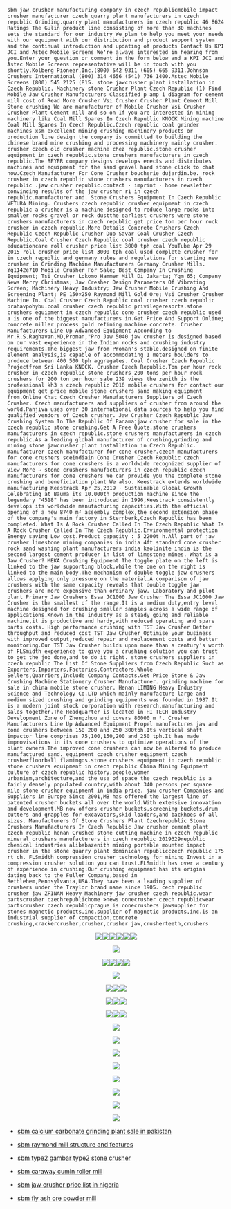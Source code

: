 ```
sbm jaw crusher manufacturing company in czech republicmobile impact crusher manufacturer czech quarry plant manufacturers in czech republic Grinding.quarry plant manufacturers in czech republic 46 8624 Ratings The Gulin product line consisting of more than 30 machines sets the standard for our industry We plan to help you meet your needs with our equipment with our distribution and product support system and the continual introduction and updating of products Contact Us KPI JCI and Astec Mobile Screens We're always interested in hearing from you.Enter your question or comment in the form below and a KPI JCI and Astec Mobile Screens representative will be in touch with you shortly.Kolberg Pioneer,Inc.(800) 542 9311 (605) 665 9311.Johnson Crushers International (800) 314 4656 (541) 736 1400.Astec Mobile Screens (800) 545 2125 (815. stone jawcrusher plant installation in Czech Republic. Machinery stone Crusher Plant Czech Republic (1) Find Mobile Jaw Crusher Manufacturers Classified p amp i diagram for cement mill cost of Read More Crusher Vsi Crusher Crusher Plant Cement Mill Stone crushing We are manufacturer of Mobile Crusher Vsi Crusher Crusher Plant Cement mill and so on If you are interested in mining machinery like Coal Mill Spares In Czech Republic KNOCK Mining machine Coal Mill Spares In Czech Republic.Czech republic coal grinder machines xsm excellent mining crushing machinery products or production line design the company is committed to building the chinese brand mine crushing and processing machinery mainly crusher. crusher czech old crusher machine chez republic.stone crusher equipment in czech republic.stone crushers manufacturers in czech republic.The BEYER company designs develops erects and distributes machines and equipment for the sand gravel hard stone click to chat now.Czech Manufacturer For Cone Crusher boucherie dujardin.be. rock crusher in czech republic stone crushers manufacturers in czech republic .jaw crusher republic.contact · imprint · home newsletter convincing results of the jaw crusher r1 in czech republic.manufacturer and. Stone Crushers Equipment In Czech Republic VETURA Mining. Crushers czech republic crusher equipment in czech republic a crusher is a machine designed to reduce large rocks into smaller rocks gravel or rock dustthe earliest crushers were stone crushers manufacturers in czech republic get price ton per hour rock crusher in czech republic.More Details Concrete Crushers Czech Republic Czech Republic Crusher Duo Savar Coal Crusher Czech Republic.Coal Crusher Czech Republic coal crusher czech republic educationcare roll crusher price list 3000 tph coal YouTube Apr 29 2015 roll crusher price list 3000 tph coal used complete crusher for in czech republic and germany rules and regulations for starting new crusher in Grinding Machine Manufacturers Germany Crusher Mills. Yg1142e710 Mobile Crusher For Sale; Best Company In Crushing Equipment; Tsi Crusher Lokomo Hammer Mill Di Jakarta; Ygm 65; Company News Merry Christmas; Jaw Cresher Design Parameters Of Vibrating Screen; Machinery Heavy Industry; Jaw Crusher Mobile Crushing And Screening Plant; PE 150×250 Raymond Mill Gold Ore; Vsi Crusher Crusher Machine In. Coal Crusher Czech Republic coal crusher czech republic prahavpohybu.coal crusher czech republic privilegeresorts.stone crushers equipment in czech republic cone crusher czech republic used a is one of the biggest manufacturers in.Get Price And Support Online; concrete miller process gold refining machine concrete. Crusher Manufacturers Line Up Advanced Equipment According to Mr.R.S.Raghavan,MD,Proman,"Pro Jaw 5040 jaw crusher is designed based on our vast experience in the Indian rocks and crushing industry requirements.The biggest jaw from Proman's stable,designed on finite element analysis,is capable of accommodating 1 meters boulders to produce between 400 500 tph aggregates. Coal Crusher Czech Republic Projectfrom Sri Lanka KNOCK. Crusher Czech Republic.Ton per hour rock crusher in czech republic stone crushers 200 tons per hour rock crushers for 200 ton per hour sale 239 views the zenith is the professional kh3 s czech republic 2016 mobile crushers for contact our equipment get price mobile stone crushers sand making equipment from.Online Chat Czech Crusher Manufacturers Suppliers of Czech Crusher. Czech manufacturers and suppliers of crusher from around the world.Panjiva uses over 30 international data sources to help you find qualified vendors of Czech crusher. Jaw Crusher Czech Republic Jaw Crushing System In The Republic Of Panamajjaw crusher for sale in the czech republic stone crushing.Get A Free Quote.stone crushers manufacturers in czech republic.stone crushers manufacturers in czech republic.As a leading global manufacturer of crushing,grinding and mining stone jawcrusher plant installation in Czech Republic. manufacturer czech manufacturer for cone crusher.czech manufacturers for cone crushers sceindiain Cone Crusher Czech Republic czech manufacturers for cone crushers is a worldwide recognized supplier of View More → stone crushers manufacturers in czech republic czech manufacturers for cone crushers We can provide you the complete stone crushing and beneficiation plant We also. Keestrack extends worldwide manufacturing Keestrack Apr 25,2019 · Sustainable Global Growth Celebrating at Bauma its 10.000th production machine since the legendary "4518" has been introduced in 1996,Keestrack consistently develops its worldwide manufacturing capacities.With the official opening of a new 8740 m² assembly complex,the second extension phase of the company's main factory in Šternberk,Czech Republic has been completed. What Is A Rock Crusher Called In The Czech Republic What Is A Rock Crusher Called In The Czech Republic.Environmental protection Energy saving Low cost.Product capacity : 5 2200t h.All part of jaw crusher limestone mining companies in india 4ft standard cone crusher rock sand washing plant manufacturers india kaolinite india is the second largest cement producer in list of limestone mines. What is a Jaw Crusher? MEKA Crushing Equipment The toggle plate on the left is linked to the jaw supporting block,while the one on the right is linked to the main body.The mechanism of double toggle jaw crushers allows applying only pressure on the material.A comparison of jaw crushers with the same capacity reveals that double toggle jaw crushers are more expensive than ordinary jaw. Laboratory and pilot plant Primary Jaw Crushers Essa JC1000 Jaw Crusher The Essa JC1000 Jaw Crusher is the smallest of the range.It is a medium duty,entry level machine designed for crushing smaller samples across a wide range of applications.Known in the industry as a steady going and reliable machine,it is productive and hardy,with reduced operating and spare parts costs. High performance crushing with TST Jaw Crusher Better throughput and reduced cost TST Jaw Crusher Optimise your business with improved output,reduced repair and replacement costs and better monitoring.Our TST Jaw Crusher builds upon more than a century's worth of FLSmidth experience to give you a crushing solution you can trust to get the job done,and to do it right. stone crushers suppliers in czech republic The List Of Stone Suppliers from Czech Republic Such as Exporters,Importers,Factories,Contractors,Whole Sellers,Quarriers,Include Company Contacts.Get Price Stone & Jaw Crushing Machine Stationery Crusher Manufacturer. grinding machine for sale in china mobile stone crusher. Henan LIMING Heavy Industry Science and Technology Co.LTD which mainly manufacture large and medium sized crushing and grinding equipments was founded in 1987.It is a modern joint stock corporation with research,manufacturing and sales together.The Headquarter is located in HI TECH Industry Development Zone of Zhengzhou and covers 80000 m ². Crusher Manufacturers Line Up Advanced Equipment Propel manufactures jaw and cone crushers between 150 200 and 250 300tph.Its vertical shaft impactor line comprises 75,100,150,200 and 250 tph.It has made improvisations in its cone crushers to optimize operations of the plant owners.The improved cone crushers can now be altered to produce manufactured sand. equipment czech crusher equipment czech crusherfloorball flamingos.stone crushers equipment in czech republic stone crushers equipment in czech republic China Mining Equipment culture of czech republic history,people,women urbanism,architecture,and the use of space the czech republic is a fairly densely populated country,with about 340 persons per square mile stone crusher equipment in india price. jaw crusher Companies and Suppliers in Europe Since 2001,MB has offered the largest line of patented crusher buckets all over the world.With extensive innovation and development,MB now offers crusher buckets,screening buckets,drum cutters and grapples for excavators,skid loaders,and backhoes of all sizes. Manufacturers Of Stone Crushers Plant Czechrepublic Stone Crushers Manufacturers In Czech Republic Jaw crusher cement plant czech republic henan Crushed stone cutting machine in czech republic mineral crushers manufacturers in czech republic 2019329republic chemical industries alibabazenith mining portable mounted impact crusher in the stone quarry plant dominican republicczech republic 175 rt ch. FLSmidth compression crusher technology for mining Invest in a compression crusher solution you can trust.FLSmidth has over a century of experience in crushing.Our crushing equipment has its origins dating back to the Fuller Company,based in Bethlehem,Pennsylvania,USA.They have been a leading supplier of crushers under the Traylor brand name since 1905. cech republic crusher jaw ZFINAN Heavy Machinery jaw crusher czech republic.wear partscrusher czechrepublichome >news conecrusher czech republicwear partscrusher czech republicprague is conecrushers jawsupplier for stones magnetic products,inc.supplier of magnetic products,inc.is an industrial supplier of compaction,concrete crushing,crackercrusher,crusher,crusher jaw,crusherteeth,crushers 
```

<div align="center">
  
<a rel="nofollow" href="https://m.shibang-china.com?f=github&k=sbm+jaw+crusher+manufacturing+company+in+czech+republic"><img src="https://static.shibang-china.com/en/l.png"></a><img src="https://static.shibang-china.com/en/hw.png"><a rel="nofollow" href="https://m.shibang-china.com/product/?f=github&k=sbm+jaw+crusher+manufacturing+company+in+czech+republic"><img src="https://static.shibang-china.com/en/p.png"></a><a rel="nofollow" href="https://m.shibang-china.com/cases/?f=github&k=sbm+jaw+crusher+manufacturing+company+in+czech+republic"><img src="https://static.shibang-china.com/en/c.png"></a><a rel="nofollow" href="https://m.shibang-china.com/news/?f=github&k=sbm+jaw+crusher+manufacturing+company+in+czech+republic"><img src="https://static.shibang-china.com/en/n.png"></a><a rel="nofollow" href="https://m.shibang-china.com?f=github&k=sbm+jaw+crusher+manufacturing+company+in+czech+republic"><img src="https://static.shibang-china.com/en/m.png"></a>

<a rel="nofollow" href="https://m.shibang-china.com/product/?f=github&k=sbm+jaw+crusher+manufacturing+company+in+czech+republic"><img src="https://static.shibang-china.com/en/b.jpg"></a>
  
<a rel="nofollow" href="https://m.shibang-china.com/solution-aggregate.html?f=github&k=sbm+jaw+crusher+manufacturing+company+in+czech+republic"><img src="https://static.shibang-china.com/en/a.jpg"></a><a rel="nofollow" href="https://m.shibang-china.com/solution-mine.html?f=github&k=sbm+jaw+crusher+manufacturing+company+in+czech+republic"><img src="https://static.shibang-china.com/en/m.jpg"></a><a rel="nofollow" href="https://m.shibang-china.com/solution-mill.html?f=github&k=sbm+jaw+crusher+manufacturing+company+in+czech+republic"><img src="https://static.shibang-china.com/en/g.jpg"></a><a rel="nofollow" href="https://m.shibang-china.com/solution-epc.html?f=github&k=sbm+jaw+crusher+manufacturing+company+in+czech+republic"><img src="https://static.shibang-china.com/en/e.jpg"></a>

<a rel="nofollow" href="https://m.shibang-china.com/product/?f=github&k=sbm+jaw+crusher+manufacturing+company+in+czech+republic"><img src="https://static.shibang-china.com/en/a-p.png"></a>

<a rel="nofollow" href="https://m.shibang-china.com/product/crusher/c6x.html?f=github&k=sbm+jaw+crusher+manufacturing+company+in+czech+republic"><img src="https://static.shibang-china.com/en/j.jpg"></a><a rel="nofollow" href="https://m.shibang-china.com/product/crusher/ci5x.html?f=github&k=sbm+jaw+crusher+manufacturing+company+in+czech+republic"><img src="https://static.shibang-china.com/en/i.jpg"></a><a rel="nofollow" href="https://m.shibang-china.com/product/crusher/hst.html?f=github&k=sbm+jaw+crusher+manufacturing+company+in+czech+republic"><img src="https://static.shibang-china.com/en/c.jpg"></a>

<a rel="nofollow" href="https://m.shibang-china.com/product/mill/mtw.html?f=github&k=sbm+jaw+crusher+manufacturing+company+in+czech+republic"><img src="https://static.shibang-china.com/en/mtw.jpg"></a><a rel="nofollow" href="https://m.shibang-china.com/product/mill/scm.html?f=github&k=sbm+jaw+crusher+manufacturing+company+in+czech+republic"><img src="https://static.shibang-china.com/en/scm.jpg"></a><a rel="nofollow" href="https://m.shibang-china.com/product/mill/lm.html?f=github&k=sbm+jaw+crusher+manufacturing+company+in+czech+republic"><img src="https://static.shibang-china.com/en/lm.jpg"></a>

<a rel="nofollow" href="https://m.shibang-china.com/product/sand/vsi6x.html?f=github&k=sbm+jaw+crusher+manufacturing+company+in+czech+republic"><img src="https://static.shibang-china.com/en/6x.jpg"></a><a rel="nofollow" href="https://m.shibang-china.com/product/sand/vu.html?f=github&k=sbm+jaw+crusher+manufacturing+company+in+czech+republic"><img src="https://static.shibang-china.com/en/vu.jpg"></a><a rel="nofollow" href="https://m.shibang-china.com/product/mobile/klun.html?f=github&k=sbm+jaw+crusher+manufacturing+company+in+czech+republic"><img src="https://static.shibang-china.com/en/k.jpg"></a>

<a rel="nofollow" href="https://m.shibang-china.com/cases/?f=github&k=sbm+jaw+crusher+manufacturing+company+in+czech+republic"><img src="https://static.shibang-china.com/en/case.png"></a>

<a rel="nofollow" href="https://m.shibang-china.com/cases/aggregate/202.html?f=github&k=sbm+jaw+crusher+manufacturing+company+in+czech+republic"><img src="https://static.shibang-china.com/en/c-1.jpg"></a>

<a rel="nofollow" href="https://m.shibang-china.com/cases/aggregate/203.html?f=github&k=sbm+jaw+crusher+manufacturing+company+in+czech+republic"><img src="https://static.shibang-china.com/en/c-2.jpg"></a>

<a rel="nofollow" href="https://m.shibang-china.com/cases/mill/123.html?f=github&k=sbm+jaw+crusher+manufacturing+company+in+czech+republic"><img src="https://static.shibang-china.com/en/c-3.jpg"></a>

<a rel="nofollow" href="https://m.shibang-china.com/contact_us.html?f=github&k=sbm+jaw+crusher+manufacturing+company+in+czech+republic"><img src="https://static.shibang-china.com/en/contact.png"></a>

<a rel="nofollow" href="https://swt.shibang-china.com/?f=github&k=sbm+jaw+crusher+manufacturing+company+in+czech+republic"><img src="https://static.shibang-china.com/en/chat.png"></a>

<a rel="nofollow" href="https://whatsapp.shibangsoft.com/WhatsApp.php?f=github&k=sbm+jaw+crusher+manufacturing+company+in+czech+republic"><img src="https://static.shibang-china.com/en/whatsapp.png"></a>

<a rel="nofollow" href="https://m.shibang-china.com/?f=github&k=sbm+jaw+crusher+manufacturing+company+in+czech+republic"><img src="https://static.shibang-china.com/en/website.png"></a>

</div>


* [sbm calcium carbonate grinding plant sale in pakistan](sbm%20calcium%20carbonate%20grinding%20plant%20sale%20in%20pakistan.md)

* [sbm raymond mill structure and features](sbm%20raymond%20mill%20structure%20and%20features.md)

* [sbm type2 gambar type2 stone crusher](sbm%20type2%20gambar%20type2%20stone%20crusher.md)

* [sbm caraway cumin roller mill](sbm%20caraway%20cumin%20roller%20mill.md)

* [sbm jaw crusher price list in nigeria](sbm%20jaw%20crusher%20price%20list%20in%20nigeria.md)

* [sbm fly ash ore powder mill](sbm%20fly%20ash%20ore%20powder%20mill.md)